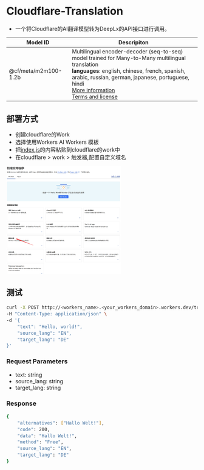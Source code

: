 # Cloudflare-Translation 

- 一个将Cloudflare的AI翻译模型转为DeepLx的API接口进行调用。

| Model ID | Descripiton |
| --- | --- |
| @cf/meta/m2m100-1.2b | Multilingual encoder-decoder (seq-to-seq) model trained for Many-to-Many multilingual translation <br> **languages**: english, chinese, french, spanish, arabic, russian, german, japanese, portuguese, hindi <br> [More information](https://github.com/facebookresearch/fairseq/tree/main/examples/m2m_100) <br> [Terms and license](https://github.com/facebookresearch/fairseq/blob/main/LICENSE)|

## 部署方式

- 创建cloudflare的Work
- 选择使用Workers AI Workers 模板
- 把[index.js](./index.js)的内容粘贴到cloudflare的work中
- 在cloudflare > work > 触发器,配置自定义域名
  
<img src=./screenshot-1705649100494.png width=60% />
  
## 测试

```bash
curl -X POST http://<workers_name>.<your_workers_domain>.workers.dev/translate \
-H "Content-Type: application/json" \
-d '{
    "text": "Hello, world!",
    "source_lang": "EN",
    "target_lang": "DE"
}'
```

### Request Parameters

 - text: string
 - source_lang: string
 - target_lang: string

### Response

```bash
{
    "alternatives": ["Hallo Welt!"],
    "code": 200,
    "data": "Hallo Welt!",
    "method": "Free",
    "source_lang": "EN",
    "target_lang": "DE"
}
```
